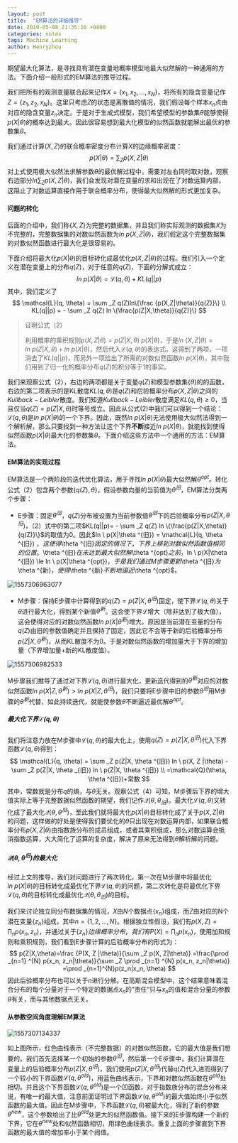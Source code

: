 ```yaml
---
layout: post
title:  "EM算法的详细推导"
date: 2019-05-08 21:35:10 +0800
categories: notes
tags: Machine_Learning
author: Henryzhou
---
```


期望最大化算法，是寻找具有潜在变量地概率模型地最大似然解的一种通用的方法。下面介绍一般形式的EM算法的推导过程。

我们把所有的观测变量联合起来记作$X=\{x_1, x_2, ..., x_N\}$，将所有的隐含变量记作$Z=\{z_1, z_2, x_N\}$。这里只考虑$Z$的状态是离散值的情况，我们假设每个样本$x_n$点由对应的隐含变量$z_n$决定。于是对于生成式模型，我们希望模型的参数集$\theta$能够使得$p(X|\theta)$的概率达到最大。因此很容易想到最大化模型的似然函数就能解出最优的参数集$\theta$。

我们通过计算$(X,Z)$的联合概率密度分布计算$X$的边缘概率密度：
$$
p(X|\theta) = \sum _Z p(X,Z|\theta)
$$
对上式使用极大似然法求解参数$\theta$的最优解过程中，需要对左右同时取对数，观察右边部分$ln \sum _Z p(X, Z|\theta)$，我们会发现对潜在变量的求和出现在了对数运算内部，这阻止了对数运算直接作用于联合概率分布，使得最大似然解的形式更加复杂。



#### 问题的转化

后面的介绍中，我们称$\{X, Z\}$为完整的数据集，并且我们称实际观测的数据集$X$为不完整的，完整数据集的对数似然函数为$ln \ p(X,Z|\theta)$，我们假定这个完整数据集的对数似然函数进行最大化是很容易的。

下面介绍将最大化$p(X|\theta)​$的目标转化成最优化$p(X,Z|\theta)​$的过程。我们引入一个定义在潜在变量上的分布$q(Z)​$，对于任意的$q(Z)​$，下面的分解式成立：
$$
ln\ p(X|\theta)=\mathcal{L}(q,\theta)+KL(q||p)
$$
其中，我们定义了
$$
\mathcal{L}(q, \theta) = \sum _Z q(Z)ln\{\frac {p(X,Z|\theta)}{q(Z)}\} \\
KL(q||p) = - \sum _Z q(Z) ln \{\frac{p(Z|X,\theta)}{q(Z)}\}
$$

>证明公式（2）
>
>利用概率的乘积规则$p(X,Z|\theta)=p(Z|X,\theta) \ p(X|\theta)​$，于是$ln\ (X,Z|\theta) = ln \ p(Z|X,\theta) + ln\ p(X|\theta)​$，然后代入$\mathcal{L}(q, \theta)​$的表达式。这得到了两项，一项消去了$KL(q||p)​$，而另外一项给出了所需的对数似然函数$ln\ p(X|\theta)​$，其中我们用到了归一化的概率分布$q(Z)​$的积分等于1的事实。



我们来观察公式（2），右边的两项都是关于变量$q(Z)$和模型参数集$\{\theta\}$的的函数，右边的第二项表示的是KL散度$KL(q, \theta)$是$q(Z)$和后验概率分布$p(X,Z|\theta)$之间的$Kullback-Leibler$散度。我们知道$Kullback-Leibler$散度满足$KL(q, \theta) \ge 0$，当且仅当$q(Z) = p(Z|X, \theta)$时等号成立。因此从公式(2)中我们可以得到一个结论：$\mathcal{L} (q, \theta)$是$ln \ p(X|\theta)$的一个下界。因此，既然$ln \ p(X|\theta)$无法使用极大似然法得到一个解析解，那么只要找到一种方法让这个下界**不断**接近$ln \ p(X|\theta)$，就能找到使得似然函数$p(X|\theta)$最大化的参数集$\theta$。下面介绍这些方法中一个通用的方法：EM算法。



#### EM算法的实现过程

EM算法是一个两阶段的迭代优化算法，用于寻找$ln \ p(X|\theta)​$最大似然解$\theta ^{opt}​$。转化公式（2）包含两个参数$\{q(Z), \theta\}​$，假设参数向量的当前值为$\theta ^{旧}​$，EM算法分类两个步骤：

+ E步骤：固定$\theta ^{旧}$，$q(Z)$分布被设置为当前参数值$\theta ^{旧}$下的后验概率分布$p(Z|X, \theta ^{旧})$，（2）式中的第二项$KL(q||p)= - \sum _Z q(Z) ln \{\frac{p(Z|X,\theta)}{q(Z)}\}$的取值为0。因此$ln \ p(X|\theta ^{旧}) = \mathcal{L}(q, \theta ^{旧}) $，这使得$\theta ^{旧}$固定的情况下，下界上移到对数似然函数值相同的位置。$\theta ^{旧}$在未达到最大似然解$\theta ^{opt}$之前，$ln \ p(X|\theta ^{旧}) \le ln \ p(X|\theta ^{opt})$，于是我们通过M步骤更新$\theta ^{旧}$为$\theta ^{新}$，使得$\theta ^{新}$不断地逼近$\theta ^{opt}​$。

![1557306963077](https://img-blog.csdnimg.cn/20190508181326774.png?x-oss-process=image/watermark,type_ZmFuZ3poZW5naGVpdGk,shadow_10,text_aHR0cHM6Ly9ibG9nLmNzZG4ubmV0L2phc29uemhvdWp4,size_16,color_FFFFFF,t_70)

+ M步骤：保持E步骤中计算得到的$q(Z)=p(Z|X, \theta ^{旧})​$固定，使下界$\mathcal {L}(q, \theta)​$关于$\theta​$进行最大化，得到某个新值$\theta ^{新}​$。这会使下界$\mathcal{L}​$增大（除非达到了极大值），这会使得对应的对数似然函数$ln \ p (X|\theta^{新})​$增大。原因是当前潜在变量的分布$q(Z)​$由旧的参数值确定并且保持了固定，因此它不会等于新的后验概率分布$p(Z|X, \theta ^{新})​$，从而KL散度不为0。于是对数似然函数的增加量大于下界的增加量（下界增加量+新的KL散度值）。

![1557306982533](https://img-blog.csdnimg.cn/20190508181316279.png?x-oss-process=image/watermark,type_ZmFuZ3poZW5naGVpdGk,shadow_10,text_aHR0cHM6Ly9ibG9nLmNzZG4ubmV0L2phc29uemhvdWp4,size_16,color_FFFFFF,t_70)

M步骤我们推导了通过对下界$\mathcal{L}(q, \theta)​$进行最大化，更新迭代得到的$\theta ^{新}​$对应的对数似然函数$ln \ p(X|Z, \theta ^{新}) > ln \ p(X|Z, \theta ^{旧})​$，我们只要将E步骤中旧的参数$\theta ^{旧}​$用M步骤的$\theta ^{新}​$代替，如此持续迭代，就能使参数$\theta ​$不断逼近最优解$\theta ^{opt}​$。

##### 最大化下界$\mathcal{L}(q, \theta)$

我们将注意力放在M步骤中$\mathcal{L}(q, \theta)​$的最大化上，使用$q(Z)=p(Z|X, \theta ^{旧})​$代入下界函数$\mathcal{L}(q, \theta)​$得到：
$$
\mathcal{L}(q, \theta) = \sum _Z p(Z|X, \theta ^{旧}) ln \ p(X, Z |\theta) - \sum _Z p(Z|X, \theta _{旧}) ln \ p(Z|X, \theta ^{旧}) \\
=\mathcal{Q}(\theta, \theta ^{旧})+常数
$$
其中，常数就是分布$q​$的熵，与$\theta​$无关。观察公式（4）可知，M步骤后下界的增大值实际上等于完整数据似然函数的期望，我们记作$\mathcal{Q}(\theta, \theta _{旧})​$。最大化$\mathcal{L}(q, \theta)​$又转化成了最大化$\mathcal{Q}(\theta, \theta ^{旧})​$，至此我们就将最大化$p(X|\theta)​$目标转化成了关于$p(X, Z|\theta)​$的问题，这样做的好处是使得我们要优化的$\theta​$只出现在对数运算内部，如果联合概率分布$p(X,Z|\theta)​$由指数族分布的成员组成，或者其乘积组成，那么对数运算会抵消指数运算，大大简化了运算的复杂度，解决了原来无法得到$\theta​$解析解的问题。

##### $\mathcal{Q}(\theta, \theta ^{旧})$的最大化

经过上文的推导，我们对问题进行了两次转化，第一次在M步骤中将最优化$ln \ p(X|\theta)$的目标转化成最优化下界$\mathcal{L}(q, \theta)$的问题，第二次转化是将最优化下界$\mathcal{L}(q, \theta)$的目标转化成最优化$\mathcal{Q}(\theta, \theta _{旧})$的目标。

我们来讨论独立同分布数据集的情况，$X$由$N$个数据点$\{x_n\}$组成，而$Z$由对应的N个潜在变量$\{z_n\}$组成，其中$n=\{1,2,...,N\}$。根据独立性假设，我们有$p(X, Z)= \prod _ n p(x_n, z_n)$，并通过关于$\{z_n\}边缘概率分布，我们有$$P(X)=\prod _n p(x_n)$，使用加和规则和乘积规则，我们看到E步骤计算的后验概率分布的形式为：
$$
p(Z|X,\theta)=\frac {P(X, Z |\theta)}{\sum _Z p(X, Z|\theta)}  =\frac{\prod _{n=1} ^{N} p(x_n, z_n|\theta)}{\sum _Z \prod _{n=1} ^{N} p(x_n, z_n|\theta)} =\prod _{n=1}^{N}p(z_n|x_n, \theta)
$$
因此后验概率分布也可以关于$n$进行分解。在高斯混合模型中，这个结果意味着混合分布的每个分量对于一个特定的数据点$x_n$的”责任“只与$x_n$的值和混合分量的参数$\theta$有关，而与其他数据点无关。



#### 从参数空间角度理解EM算法

![1557307134337](https://img-blog.csdnimg.cn/20190508181256388.png?x-oss-process=image/watermark,type_ZmFuZ3poZW5naGVpdGk,shadow_10,text_aHR0cHM6Ly9ibG9nLmNzZG4ubmV0L2phc29uemhvdWp4,size_16,color_FFFFFF,t_70)

如上图所示，红色曲线表示（不完整数据）的对数似然函数，它的最大值是我们想要的。我们首先选择某一个初始的参数$\theta ^{旧}$，然后第一个E步骤中，我们计算潜在变量上的后验概率分布$p(Z|X, \theta ^{旧})$，我们使用$p(Z|X, \theta ^{旧})$代替$q(Z)$代入进而得到了一个较小的下界函数$\mathcal{L}(q, \theta ^{old})$，用蓝色曲线表示，下界和对数似然函数在$\theta ^{old}$处相切。并且这个下界函数$\mathcal{L}(q, \theta ^{old})$是一个凹函数，对于指数族分布的混合分布来说，有唯一的最大值，注意前面证明过下界函数$\mathcal{L}(q, \theta ^{old})$的最大值始终小于似然函数的最大值。因此在M步骤中，下界函数$\mathcal{L}(q, \theta)$被最大化，得到了新的参数$\theta ^{new}$，这个参数给出了比$\theta ^{old}$处更大的似然函数值。接下来的E步骤构建一个新的下界，它在$\theta ^{new}$处和似然函数相切，用绿色曲线表示。重复上面的步骤直到下界函数的最大值的增加率小于某个阈值。